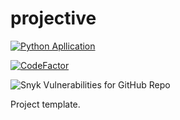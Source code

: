 # projective
[![Python Apllication](https://github.com/programmer-666/projective/actions/workflows/python-app.yml/badge.svg)](https://github.com/programmer-666/projective/actions/workflows/python-app.yml)

[![CodeFactor](https://www.codefactor.io/repository/github/programmer-666/projective/badge)](https://www.codefactor.io/repository/github/programmer-666/projective)

![Snyk Vulnerabilities for GitHub Repo](https://img.shields.io/snyk/vulnerabilities/github/programmer-666/projective?style=for-the-badge)


Project template.
